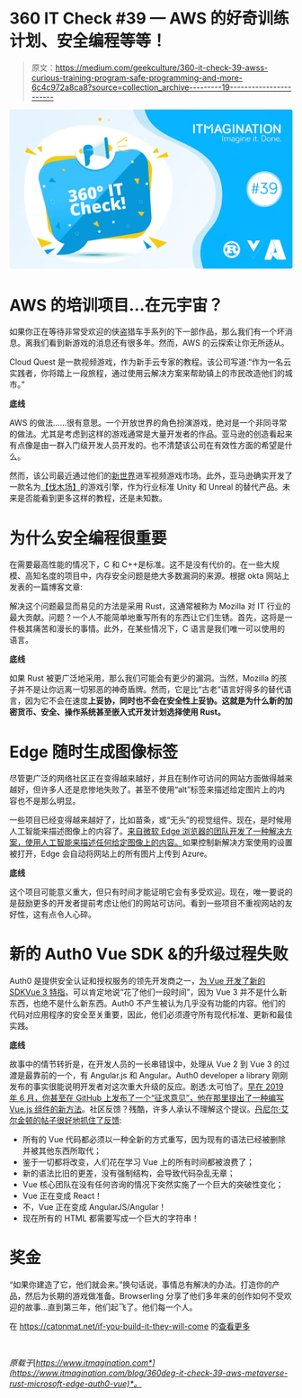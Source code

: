 # 360 IT Check #39 — AWS 的好奇训练计划、安全编程等等！

> 原文：<https://medium.com/geekculture/360-it-check-39-awss-curious-training-program-safe-programming-and-more-6c4c972a8ca8?source=collection_archive---------19----------------------->

![](img/04ed389f1b3bf2da1fb5da3f6e0bfe39.png)

# AWS 的培训项目…在元宇宙？

如果你正在等待非常受欢迎的侠盗猎车手系列的下一部作品，那么我们有一个坏消息。离我们看到新游戏的消息还有很多年。然而，AWS 的云探索让你无所适从。

Cloud Quest 是一款视频游戏，作为新手云专家的教程。该公司写道:“作为一名云实践者，你将踏上一段旅程，通过使用云解决方案来帮助镇上的市民改造他们的城市。”

**底线**

AWS 的做法……很有意思。一个开放世界的角色扮演游戏，绝对是一个非同寻常的做法。尤其是考虑到这样的游戏通常是大量开发者的作品。亚马逊的创造看起来有点像是由一群入门级开发人员开发的。也不清楚该公司在有效性方面的希望是什么。

然而，该公司最近通过他们的[新世界](https://www.newworld.com/en-us/)进军视频游戏市场。此外，亚马逊确实开发了一款名为[【伐木场】](https://www.itmagination.com/blog/360deg-it-check-3-chinese-companies-face-an-important-dilemma-tiktok-scores-a-big-win-the-future-of-amazons-lumberyard-y-combinator-helps-founders-click-and-more)的游戏引擎，作为行业标准 Unity 和 Unreal 的替代产品。未来是否能看到更多这样的教程，还是未知数。

# 为什么安全编程很重要

在需要最高性能的情况下，C 和 C++是标准。这不是没有代价的。在一些大规模、高知名度的项目中，内存安全问题是绝大多数漏洞的来源。根据 okta 网站上发表的一篇博客文章:

解决这个问题最显而易见的方法是采用 Rust，这通常被称为 Mozilla 对 IT 行业的最大贡献。问题？一个人不能简单地重写所有的东西让它们生锈。首先，这将是一件极其痛苦和漫长的事情。此外，在某些情况下，C 语言是我们唯一可以使用的语言。

**底线**

如果 Rust 被更广泛地采用，那么我们可能会有更少的漏洞。当然，Mozilla 的孩子并不是让你远离一切邪恶的神奇盾牌。然而，它是比“古老”语言好得多的替代语言，因为它不会在速度**上妥协，同时也不会在安全性上妥协。这就是为什么新的加密货币、安全、操作系统甚至嵌入式开发计划选择使用 Rust。**

# Edge 随时生成图像标签

尽管更广泛的网络社区正在变得越来越好，并且在制作可访问的网站方面做得越来越好，但许多人还是悲惨地失败了。甚至不使用“alt”标签来描述给定图片上的内容也不是那么明显。

一些项目已经变得越来越好了，比如苗条，或“无头”的视觉组件。现在，是时候用人工智能来描述图像上的内容了。[来自微软 Edge 浏览器的团队开发了一种解决方案，使用人工智能来描述任何给定图像上的内容。](https://blogs.windows.com/msedgedev/2022/03/17/appears-to-say-microsoft-edge-auto-generated-image-labels/)如果控制新解决方案使用的设置被打开，Edge 会自动将网站上的所有图片上传到 Azure。

**底线**

这个项目可能意义重大，但只有时间才能证明它会有多受欢迎。现在，唯一要说的是鼓励更多的开发者提前考虑让他们的网站可访问。看到一些项目不重视网站的友好性，这有点令人心碎。

# 新的 Auth0 Vue SDK &的升级过程失败

Auth0 是提供安全认证和授权服务的领先开发商之一，[为 Vue 开发了新的 SDKVue 3 特指](https://auth0.com/blog/introducing-auth0-vue-sdk/)。可以肯定地说“花了他们一段时间”，因为 Vue 3 并不是什么新东西，也绝不是什么新东西。Auth0 不产生被认为几乎没有功能的内容。他们的代码对应用程序的安全至关重要，因此，他们必须遵守所有现代标准、更新和最佳实践。

**底线**

故事中的情节转折是，在开发人员的一长串错误中，处理从 Vue 2 到 Vue 3 的过渡是最靠前的一个，有 Angular.js 和 Angular。Auth0 developer a library 刚刚发布的事实很能说明开发者对这次重大升级的反应。剧透:太可怕了。[早在 2019 年 6 月，你甚至在 GitHub 上发布了一个“征求意见”，他在那里提出了一种编写 Vue.js 组件的新方法](https://github.com/vuejs/rfcs/blob/function-apis/active-rfcs/0000-function-api.md)。社区反馈？残酷，许多人承认不理解这个提议。[丹尼尔·艾尔金顿的帖子很好地抓住了反馈](https://dev.to/danielelkington/vue-s-darkest-day-3fgh):

*   所有的 Vue 代码都必须以一种全新的方式重写，因为现有的语法已经被删除并被其他东西所取代；
*   鉴于一切都将改变，人们花在学习 Vue 上的所有时间都被浪费了；
*   新的语法比旧的更差，没有强制结构，会导致代码杂乱无章；
*   Vue 核心团队在没有任何咨询的情况下突然实施了一个巨大的突破性变化；
*   Vue 正在变成 React！
*   不，Vue 正在变成 AngularJS/Angular！
*   现在所有的 HTML 都需要写成一个巨大的字符串！

# 奖金

“如果你建造了它，他们就会来。”换句话说，事情总有解决的办法。打造你的产品，然后为长期的游戏做准备。Browserling 分享了他们多年来的创作如何不受欢迎的故事…直到第三年，他们起飞了。他们每一个人。

在 https://catonmat.net/if-you-build-it-they-will-come 的[查看更多](https://catonmat.net/if-you-build-it-they-will-come)

‍

*原载于*[*https://www.itmagination.com*](https://www.itmagination.com/blog/360deg-it-check-39-aws-metaverse-rust-microsoft-edge-auth0-vue)*。*